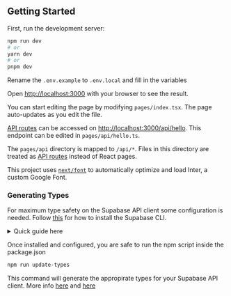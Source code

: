 ## Getting Started

First, run the development server:

```bash
npm run dev
# or
yarn dev
# or
pnpm dev
```

Rename the `.env.example` to `.env.local` and fill in the variables

Open [http://localhost:3000](http://localhost:3000) with your browser to see the result.

You can start editing the page by modifying `pages/index.tsx`. The page auto-updates as you edit the file.

[API routes](https://nextjs.org/docs/api-routes/introduction) can be accessed on [http://localhost:3000/api/hello](http://localhost:3000/api/hello). This endpoint can be edited in `pages/api/hello.ts`.

The `pages/api` directory is mapped to `/api/*`. Files in this directory are treated as [API routes](https://nextjs.org/docs/api-routes/introduction) instead of React pages.

This project uses [`next/font`](https://nextjs.org/docs/basic-features/font-optimization) to automatically optimize and load Inter, a custom Google Font.

### Generating Types

For maximum type safety on the Supabase API client some configuration is needed. Follow [this](https://supabase.com/docs/reference/cli/supabase-link) for how to install the Supabase CLI.

<details><summary>Quick guide here</summary>

```bash
npm i supabase

npx supabase init

supabase login

supabase link --project-ref <string>
```

</details>

Once installed and configured, you are safe to run the npm script inside the package.json

```bash
npm run update-types
```

This command will generate the appropirate types for your Supabase API client. More info [here](https://supabase.com/docs/guides/api/generating-types) and [here](https://supabase.com/docs/reference/javascript/typescript-support)
